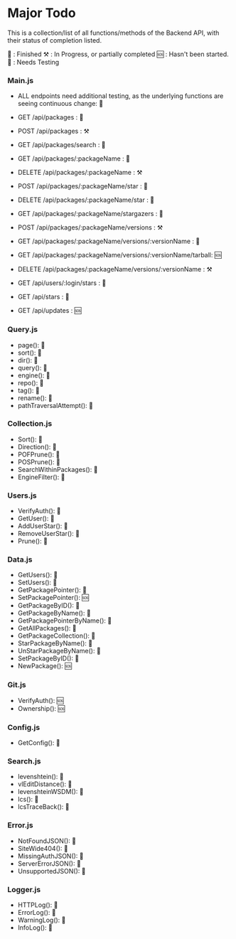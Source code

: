 # Major Todo

This is a collection/list of all functions/methods of the Backend API, with their status of completion listed.

🏁 : Finished
⚒ : In Progress, or partially completed
🆘 : Hasn't been started.
🧪 : Needs Testing

### Main.js

* ALL endpoints need additional testing, as the underlying functions are seeing continuous change: 🧪

* GET /api/packages : 🏁
* POST /api/packages : ⚒
* GET /api/packages/search : 🏁
* GET /api/packages/:packageName : 🏁
* DELETE /api/packages/:packageName : ⚒
* POST /api/packages/:packageName/star : 🏁
* DELETE /api/packages/:packageName/star : 🏁
* GET /api/packages/:packageName/stargazers : 🏁
* POST /api/packages/:packageName/versions : ⚒
* GET /api/packages/:packageName/versions/:versionName : 🏁
* GET /api/packages/:packageName/versions/:versionName/tarball: 🆘
* DELETE /api/packages/:packageName/versions/:versionName : ⚒
* GET /api/users/:login/stars : 🏁
* GET /api/stars : 🏁
* GET /api/updates : 🆘

### Query.js

* page(): 🏁
* sort(): 🏁
* dir(): 🏁
* query(): 🏁
* engine(): 🏁
* repo(): 🏁
* tag(): 🏁
* rename(): 🏁
* pathTraversalAttempt(): 🏁

### Collection.js

* Sort(): 🏁
* Direction(): 🏁
* POFPrune(): 🏁
* POSPrune(): 🏁
* SearchWithinPackages(): 🏁
* EngineFilter(): 🏁

### Users.js

* VerifyAuth(): 🏁
* GetUser(): 🏁
* AddUserStar(): 🏁
* RemoveUserStar(): 🏁
* Prune(): 🏁

### Data.js

* GetUsers(): 🏁
* SetUsers(): 🏁
* GetPackagePointer(): 🏁
* SetPackagePointer(): 🆘
* GetPackageByID(): 🏁
* GetPackageByName(): 🏁
* GetPackagePointerByName(): 🏁
* GetAllPackages(): 🏁
* GetPackageCollection(): 🏁
* StarPackageByName(): 🏁
* UnStarPackageByName(): 🏁
* SetPackageByID(): 🏁
* NewPackage(): 🆘

### Git.js

* VerifyAuth(): 🆘
* Ownership(): 🆘

### Config.js

* GetConfig(): 🏁

### Search.js

* levenshtein(): 🏁
* vlEditDistance(): 🏁
* levenshteinWSDM(): 🏁
* lcs(): 🏁
* lcsTraceBack(): 🏁

### Error.js

* NotFoundJSON(): 🏁
* SiteWide404(): 🏁
* MissingAuthJSON(): 🏁
* ServerErrorJSON(): 🏁
* UnsupportedJSON(): 🏁

### Logger.js

* HTTPLog(): 🏁
* ErrorLog(): 🏁
* WarningLog(): 🏁
* InfoLog(): 🏁
